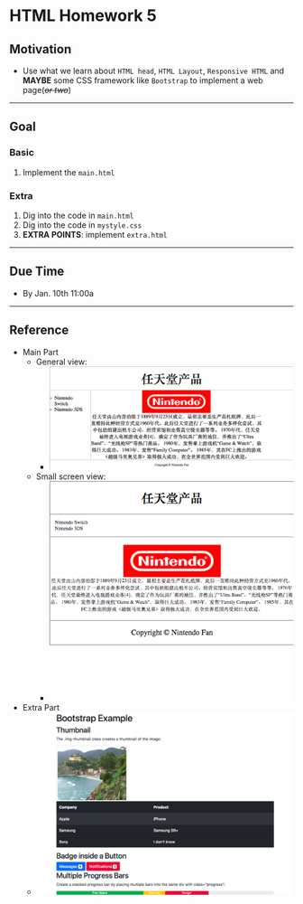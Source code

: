 # HTML Homework 5
## Motivation
+ Use what we learn about `HTML head`, `HTML Layout`, `Responsive HTML` and **MAYBE** some CSS framework like `Bootstrap` to implement a web page(*~~or two~~*)

***

## Goal
### Basic
1. Implement the `main.html`
### Extra
1. Dig into the code in `main.html`
1. Dig into the code in `mystyle.css`
1. __EXTRA POINTS__: implement `extra.html`
___
## Due Time
+ By Jan. 10th 11:00a
---
## Reference
- Main Part
    * General view:
        + ![Broken main view1](screenshots/main_html.png "Main Part - general view")
    * Small screen view:
        + ![Broken main view2](screenshots/main_html2.png "Main Part - small screen  view")
- Extra Part
    * ![Broken extra html view][extra image]

[extra image]: screenshots/extra.png "Extra Part"